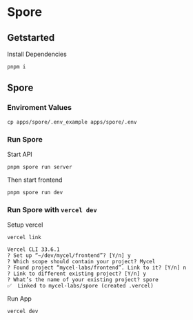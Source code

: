 # Spore

## Getstarted

Install Dependencies

```
pnpm i
```

## Spore

### Enviroment Values

```
cp apps/spore/.env_example apps/spore/.env
```

### Run Spore

Start API

```
pnpm spore run server
```

Then start frontend

```
pnpm spore run dev
```

### Run Spore with `vercel dev`

Setup vercel

```
vercel link
```

```
Vercel CLI 33.6.1
? Set up “~/dev/mycel/frontend”? [Y/n] y
? Which scope should contain your project? Mycel
? Found project “mycel-labs/frontend”. Link to it? [Y/n] n
? Link to different existing project? [Y/n] y
? What’s the name of your existing project? spore
✅  Linked to mycel-labs/spore (created .vercel)
```

Run App

```
vercel dev
```
